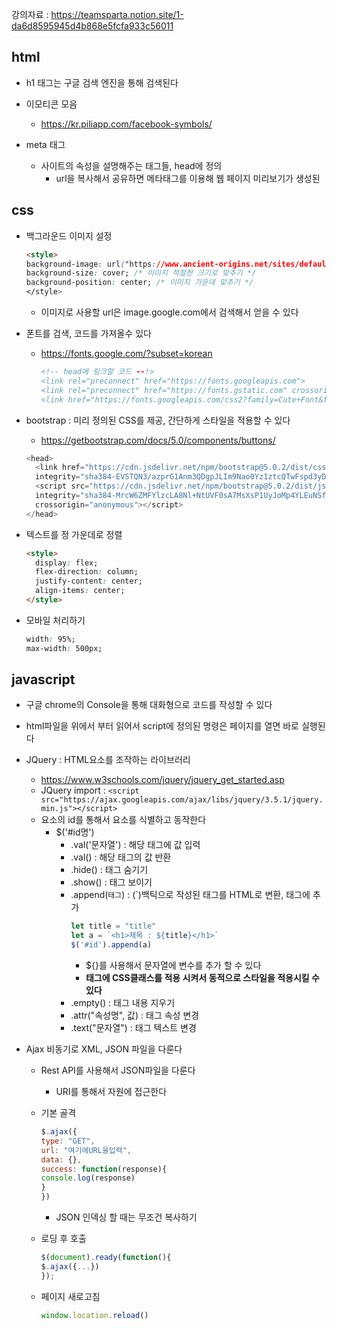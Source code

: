  강의자료 : https://teamsparta.notion.site/1-da6d8595945d4b868e5fcfa933c56011

## html
- h1 태그는 구글 검색 엔진을 통해 검색된다
- 이모티콘 모음
  - https://kr.piliapp.com/facebook-symbols/
  
- meta 태그
  - 사이트의 속성을 설명해주는 태그들, head에 정의
    - url을 복사해서 공유하면 메타태그를 이용해 웹 페이지 미리보기가 생성된

## css
- 백그라운드 이미지 설정
    ```html
    <style>
    background-image: url("https://www.ancient-origins.net/sites/default/files/field/image/Agesilaus-II-cover.jpg");
    background-size: cover; /* 이미지 적절한 크기로 맞추기 */
    background-position: center; /* 이미지 가운데 맞추기 */
    </style>
    ```
    - 이미지로 사용할 url은 image.google.com에서 검색해서 얻을 수 있다

- 폰트를 검색, 코드를 가져올수 있다
  - https://fonts.google.com/?subset=korean
	```html
	<!-- head에 링크할 코드 --!>
	<link rel="preconnect" href="https://fonts.googleapis.com">
	<link rel="preconnect" href="https://fonts.gstatic.com" crossorigin>
	<link href="https://fonts.googleapis.com/css2?family=Cute+Font&family=Gowun+Dodum&family=Hi+Melody&family=Jua&family=Nanum+Gothic&display=swap" rel="stylesheet">
	```
    
- bootstrap : 미리 정의된 CSS를 제공, 간단하게 스타일을 적용할 수 있다
  - https://getbootstrap.com/docs/5.0/components/buttons/
  ```js
  <head>
    <link href="https://cdn.jsdelivr.net/npm/bootstrap@5.0.2/dist/css/bootstrap.min.css" rel="stylesheet"
    integrity="sha384-EVSTQN3/azprG1Anm3QDgpJLIm9Nao0Yz1ztcQTwFspd3yD65VohhpuuCOmLASjC" crossorigin="anonymous">
    <script src="https://cdn.jsdelivr.net/npm/bootstrap@5.0.2/dist/js/bootstrap.bundle.min.js"
    integrity="sha384-MrcW6ZMFYlzcLA8Nl+NtUVF0sA7MsXsP1UyJoMp4YLEuNSfAP+JcXn/tWtIaxVXM"
    crossorigin="anonymous"></script>
  </head>
  ```

- 텍스트를 정 가운데로 정렬
  ```html
  <style>
    display: flex;
    flex-direction: column;
    justify-content: center;
    align-items: center;
  </style>
  ```
  
- 모바일 처리하기
  ```css
  width: 95%; 
  max-width: 500px;
  ```
  
## javascript
- 구글 chrome의 Console을 통해 대화형으로 코드를 작성할 수 있다
- html파일을 위에서 부터 읽어서 script에 정의된 명령은 페이지를 열면 바로 실행된다
- JQuery : HTML요소를 조작하는 라이브러리
  - https://www.w3schools.com/jquery/jquery_get_started.asp
  - JQuery import : ```<script src="https://ajax.googleapis.com/ajax/libs/jquery/3.5.1/jquery.min.js"></script>```
  - 요소의 id를 통해서 요소를 식별하고 동작한다
    - $('#id명')
      - .val('문자열') : 해당 태그에 값 입력
      - .val() : 해당 태그의 값 반환
      - .hide() : 태그 숨기기
      - .show() : 태그 보이기
      - .append(`태그`) : (`)백틱으로 작성된 태그를 HTML로 변환, 태그에 추가
        ```js
        let title = "title"
        let a = `<h1>제목 : ${title}</h1>`
        $('#id').append(a)
        ```
        - ${}를 사용해서 문자열에 변수를 추가 할 수 있다
        - **태그에 CSS클래스를 적용 시켜서 동적으로 스타일을 적용시킬 수 있다**
      - .empty() : 태그 내용 지우기
      - .attr("속성명", 값) : 태그 속성 변경
      - .text("문자열") : 태그 텍스트 변경
  

- Ajax 비동기로 XML, JSON 파일을 다룬다
  - Rest API를 사용해서 JSON파일을 다룬다
    - URI를 통해서 자원에 접근한다
    
  - 기본 골격
    ```js
    $.ajax({
    type: "GET",
    url: "여기에URL을입력",
    data: {},
    success: function(response){
    console.log(response)
    }
    })
    ``` 
    - JSON 인덱싱 할 때는 무조건 복사하기
  
  - 로딩 후 호출
    ```js
    $(document).ready(function(){
    $.ajax({...})
    });
    ```
  - 페이지 새로고침
    ```js
    window.location.reload()
    ```
